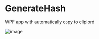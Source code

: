 # GenerateHash
WPF app with automatically copy to cliplord

![image](https://github.com/denisPavlenko7610/GenerateHash/assets/13468920/b30c02ac-da2b-41ad-8eb3-500aaff3075f)

